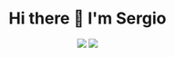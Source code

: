 
<h1 align="center"> Hi there 👋 I'm Sergio </h1> 

<p align="center">
    <a href="https://twitter.com/sergii_chairez"><img src="https://img.shields.io/badge/twitter-%231FA1F1?style=flat&logo=twitter&logoColor=white"/></a>
    <a href="https://www.linkedin.com/in/sergiochairez/"><img src="https://img.shields.io/badge/linkedin-%230177B5?style=flat&logo=linkedin&logoColor=white"/></a>
  </p>







<!--
**schairez/schairez** is a ✨ _special_ ✨ repository because its `README.md` (this file) appears on your GitHub profile.

Here are some ideas to get you started:

- 🔭 I’m currently working on ...
- 🌱 I’m currently learning ...
- 👯 I’m looking to collaborate on ...
- 🤔 I’m looking for help with ...
- 💬 Ask me about ...
- 📫 How to reach me: ...
- 😄 Pronouns: ...
- ⚡ Fun fact: ...
-->
